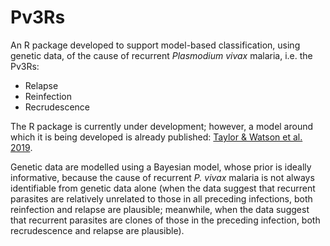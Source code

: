 # Pv3Rs

An R package developed to support model-based classification, using genetic data, of the cause of recurrent *Plasmodium vivax* malaria, i.e. the Pv3Rs:  

- Relapse 
- Reinfection
- Recrudescence

The R package is currently under development; however, a model around which it is being developed is already 
published: [Taylor & Watson et al. 2019](https://www.nature.com/articles/s41467-019-13412-x). 

Genetic data are modelled using a Bayesian model, whose prior is ideally informative, because the cause of recurrent *P. vivax* malaria is not always 
identifiable from genetic data alone (when the data suggest that recurrent parasites are relatively unrelated to those in all preceding infections, 
both reinfection and relapse are plausible; meanwhile, when the data suggest that recurrent parasites are clones of those in the 
preceding infection, both recrudescence and relapse are plausible). 
